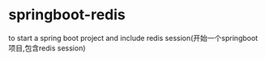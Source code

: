 # springboot-redis
to start a spring boot project and include redis session(开始一个springboot项目,包含redis session)
